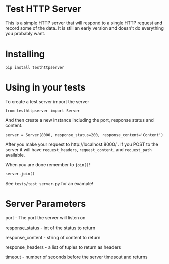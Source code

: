 Test HTTP Server
================

This is a simple HTTP server that will respond to a single HTTP request and
record some of the data. It is still an early version and doesn't do
everything you probably want.

Installing
==========

    pip install testhttpserver

Using in your tests
===================

To create a test server import the server

    from testhttpserver import Server

And then create a new instance including the port, response status and
content.

    server = Server(8000, response_status=200, response_content='Content')

After you make your request to http://localhost:8000/ . If you POST to the
server it will have ``request_headers``, ``request_content``, and
``request_path``  available.

When you are done remember to ``join()``!

    server.join()

See ``tests/test_server.py`` for an example!


Server Parameters
================
port - The port the server will listen on

response_status - int of the status to return

response_content - string of content to return

response_headers - a list of tuples to return as headers

timeout - number of seconds before the server timesout and returns
